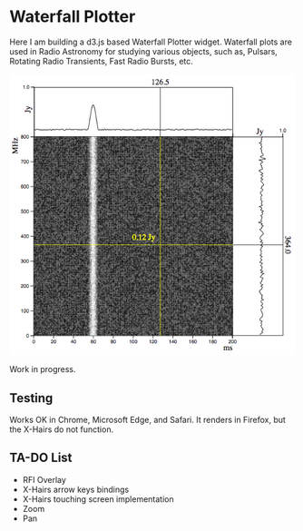 # Waterfall Plotter

Here I am building a d3.js based Waterfall Plotter widget. Waterfall plots are used in Radio Astronomy for studying various objects, such as, Pulsars, Rotating Radio Transients, Fast Radio Bursts, etc.

![](https://github.com/rubiculite/waterfall_plotter/blob/master/docs/pics/waterfall_plotter_with_xhairs.png)

Work in progress.

## Testing

Works OK in Chrome, Microsoft Edge, and Safari. It renders in Firefox, but the X-Hairs do not function.

## TA-DO List
* RFI Overlay
* X-Hairs arrow keys bindings
* X-Hairs touching screen implementation
* Zoom
* Pan 
